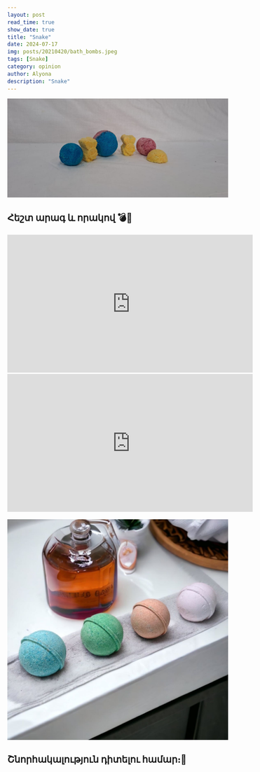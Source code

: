 ```yaml
---
layout: post
read_time: true
show_date: true
title: "Snake"
date: 2024-07-17
img: posts/20210420/bath_bombs.jpeg
tags: [Snake]
category: opinion
author: Alyona
description: "Snake"
---
```

   











![Լոգանքի Ռումբեր](./assets/img/posts/20210420/bath_bombs_1.jpeg)





 






## Հեշտ արագ և որակով 💣🙈
 


<iframe width="560" height="315" src="https://www.youtube.com/embed/KmE0q1BRH8g" title="Լոգանքի ռումբեր" frameborder="0" allow="accelerometer; autoplay; clipboard-write; encrypted-media; gyroscope; picture-in-picture" allowfullscreen></iframe>

<iframe width="560" height="315" src="https://www.youtube.com/embed/YxeknHmy1LU" title="Լոգանքի ռումբեր - շարունակություն" frameborder="0" allow="accelerometer; autoplay; clipboard-write; encrypted-media; gyroscope; picture-in-picture" allowfullscreen></iframe>


![Լոգանքի Ռումբեր](./assets/img/posts/20210420/bath_bombs_2.jpeg)


## Շնորհակալություն դիտելու համար։🤍
